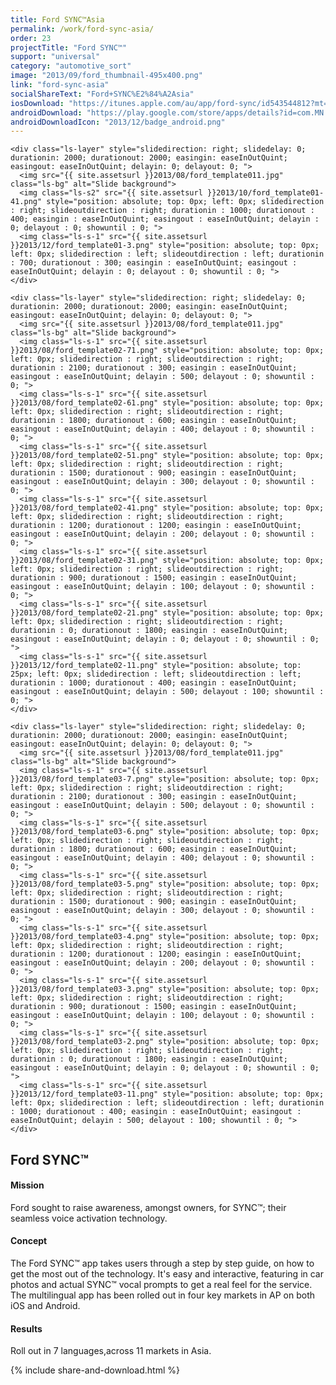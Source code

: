 ```yaml
---
title: Ford SYNC™Asia
permalink: /work/ford-sync-asia/
order: 23
projectTitle: "Ford SYNC™"
support: "universal"
category: "automotive_sort"
image: "2013/09/ford_thumbnail-495x400.png"
link: "ford-sync-asia"
socialShareText: "Ford+SYNC%E2%84%A2Asia"
iosDownload: "https://itunes.apple.com/au/app/ford-sync/id543544812?mt=8"
androidDownload: "https://play.google.com/store/apps/details?id=com.MN.ford&feature=search_result#?t=W251bGwsMSwxLDEsImNvbS5NTi5mb3JkIl0."
androidDownloadIcon: "2013/12/badge_android.png"
---
```

<div class="avia-layerslider solid_bottom_border">
  <div id="layerslider_1" class="ls-wp-container">

    <div class="ls-layer" style="slidedirection: right; slidedelay: 0; durationin: 2000; durationout: 2000; easingin: easeInOutQuint; easingout: easeInOutQuint; delayin: 0; delayout: 0; ">
      <img src="{{ site.assetsurl }}2013/08/ford_template011.jpg" class="ls-bg" alt="Slide background">
      <img class="ls-s2" src="{{ site.assetsurl }}2013/10/ford_template01-41.png" style="position: absolute; top: 0px; left: 0px; slidedirection : right; slideoutdirection : right; durationin : 1000; durationout : 400; easingin : easeInOutQuint; easingout : easeInOutQuint; delayin : 0; delayout : 0; showuntil : 0; ">
      <img class="ls-s-1" src="{{ site.assetsurl }}2013/12/ford_template01-3.png" style="position: absolute; top: 0px; left: 0px; slidedirection : left; slideoutdirection : left; durationin : 700; durationout : 300; easingin : easeInOutQuint; easingout : easeInOutQuint; delayin : 0; delayout : 0; showuntil : 0; ">
    </div>

    <div class="ls-layer" style="slidedirection: right; slidedelay: 0; durationin: 2000; durationout: 2000; easingin: easeInOutQuint; easingout: easeInOutQuint; delayin: 0; delayout: 0; ">
      <img src="{{ site.assetsurl }}2013/08/ford_template011.jpg" class="ls-bg" alt="Slide background">
      <img class="ls-s-1" src="{{ site.assetsurl }}2013/08/ford_template02-71.png" style="position: absolute; top: 0px; left: 0px; slidedirection : right; slideoutdirection : right; durationin : 2100; durationout : 300; easingin : easeInOutQuint; easingout : easeInOutQuint; delayin : 500; delayout : 0; showuntil : 0; ">
      <img class="ls-s-1" src="{{ site.assetsurl }}2013/08/ford_template02-61.png" style="position: absolute; top: 0px; left: 0px; slidedirection : right; slideoutdirection : right; durationin : 1800; durationout : 600; easingin : easeInOutQuint; easingout : easeInOutQuint; delayin : 400; delayout : 0; showuntil : 0; ">
      <img class="ls-s-1" src="{{ site.assetsurl }}2013/08/ford_template02-51.png" style="position: absolute; top: 0px; left: 0px; slidedirection : right; slideoutdirection : right; durationin : 1500; durationout : 900; easingin : easeInOutQuint; easingout : easeInOutQuint; delayin : 300; delayout : 0; showuntil : 0; ">
      <img class="ls-s-1" src="{{ site.assetsurl }}2013/08/ford_template02-41.png" style="position: absolute; top: 0px; left: 0px; slidedirection : right; slideoutdirection : right; durationin : 1200; durationout : 1200; easingin : easeInOutQuint; easingout : easeInOutQuint; delayin : 200; delayout : 0; showuntil : 0; ">
      <img class="ls-s-1" src="{{ site.assetsurl }}2013/08/ford_template02-31.png" style="position: absolute; top: 0px; left: 0px; slidedirection : right; slideoutdirection : right; durationin : 900; durationout : 1500; easingin : easeInOutQuint; easingout : easeInOutQuint; delayin : 100; delayout : 0; showuntil : 0; ">
      <img class="ls-s-1" src="{{ site.assetsurl }}2013/08/ford_template02-21.png" style="position: absolute; top: 0px; left: 0px; slidedirection : right; slideoutdirection : right; durationin : 0; durationout : 1800; easingin : easeInOutQuint; easingout : easeInOutQuint; delayin : 0; delayout : 0; showuntil : 0; ">
      <img class="ls-s-1" src="{{ site.assetsurl }}2013/12/ford_template02-11.png" style="position: absolute; top: 25px; left: 0px; slidedirection : left; slideoutdirection : left; durationin : 1000; durationout : 400; easingin : easeInOutQuint; easingout : easeInOutQuint; delayin : 500; delayout : 100; showuntil : 0; ">
    </div>

    <div class="ls-layer" style="slidedirection: right; slidedelay: 0; durationin: 2000; durationout: 2000; easingin: easeInOutQuint; easingout: easeInOutQuint; delayin: 0; delayout: 0; ">
      <img src="{{ site.assetsurl }}2013/08/ford_template011.jpg" class="ls-bg" alt="Slide background">
      <img class="ls-s-1" src="{{ site.assetsurl }}2013/08/ford_template03-7.png" style="position: absolute; top: 0px; left: 0px; slidedirection : right; slideoutdirection : right; durationin : 2100; durationout : 300; easingin : easeInOutQuint; easingout : easeInOutQuint; delayin : 500; delayout : 0; showuntil : 0; ">
      <img class="ls-s-1" src="{{ site.assetsurl }}2013/08/ford_template03-6.png" style="position: absolute; top: 0px; left: 0px; slidedirection : right; slideoutdirection : right; durationin : 1800; durationout : 600; easingin : easeInOutQuint; easingout : easeInOutQuint; delayin : 400; delayout : 0; showuntil : 0; ">
      <img class="ls-s-1" src="{{ site.assetsurl }}2013/08/ford_template03-5.png" style="position: absolute; top: 0px; left: 0px; slidedirection : right; slideoutdirection : right; durationin : 1500; durationout : 900; easingin : easeInOutQuint; easingout : easeInOutQuint; delayin : 300; delayout : 0; showuntil : 0; ">
      <img class="ls-s-1" src="{{ site.assetsurl }}2013/08/ford_template03-4.png" style="position: absolute; top: 0px; left: 0px; slidedirection : right; slideoutdirection : right; durationin : 1200; durationout : 1200; easingin : easeInOutQuint; easingout : easeInOutQuint; delayin : 200; delayout : 0; showuntil : 0; ">
      <img class="ls-s-1" src="{{ site.assetsurl }}2013/08/ford_template03-3.png" style="position: absolute; top: 0px; left: 0px; slidedirection : right; slideoutdirection : right; durationin : 900; durationout : 1500; easingin : easeInOutQuint; easingout : easeInOutQuint; delayin : 100; delayout : 0; showuntil : 0; ">
      <img class="ls-s-1" src="{{ site.assetsurl }}2013/08/ford_template03-2.png" style="position: absolute; top: 0px; left: 0px; slidedirection : right; slideoutdirection : right; durationin : 0; durationout : 1800; easingin : easeInOutQuint; easingout : easeInOutQuint; delayin : 0; delayout : 0; showuntil : 0; ">
      <img class="ls-s-1" src="{{ site.assetsurl }}2013/12/ford_template03-11.png" style="position: absolute; top: 0px; left: 0px; slidedirection : left; slideoutdirection : left; durationin : 1000; durationout : 400; easingin : easeInOutQuint; easingout : easeInOutQuint; delayin : 500; delayout : 100; showuntil : 0; ">
    </div>
  </div>
</div>

<div class="wrapper content project-detail" markdown="1">
  <h2 class="content-h2 with-bottom-line">Ford SYNC™</h2>

#### Mission

Ford sought to raise awareness, amongst owners, for SYNC™; their seamless voice activation technology.

#### Concept

The Ford SYNC™ app takes users through a step by step guide, on how to get the most out of the technology. It's easy and interactive, featuring in car photos and actual SYNC™ vocal prompts to get a real feel for the service. The multilingual app has been rolled out in four key markets in AP on both iOS and Android.

#### Results

Roll out in 7 languages,across 11 markets in Asia.

</div>

{% include share-and-download.html %}

<script>
$(document).ready(function() {
  if (typeof $.fn.layerSlider == "undefined") {
    lsShowNotice('layerslider_1','jquery');
  }
  else if (typeof $.transit == "undefined" || typeof $.transit.modifiedForLayerSlider == "undefined") {
    lsShowNotice('layerslider_1', 'transit');
  }
  else
  {
    $("#layerslider_1").layerSlider({
      width : '1440px',
      height : '650px',
      responsive : true,
      responsiveUnder : 0,
      sublayerContainer : 0,
      autoStart : false,
      pauseOnHover : true,
      firstLayer : 1,
      animateFirstLayer : true,
      randomSlideshow : false,
      twoWaySlideshow : true,
      loops : 0,
      forceLoopNum : true,
      autoPlayVideos : true,
      autoPauseSlideshow : 'auto',
      youtubePreview : 'maxresdefault.jpg',
      keybNav : true,
      touchNav : true,
      skin : 'fullwidth',
      skinsPath : '../../css/LayerSlider/skins/',
      globalBGColor : '#ffffff',
      navPrevNext : true,
      navStartStop : false,
      navButtons : true,
      hoverPrevNext : true,
      hoverBottomNav : false,
      showBarTimer : false,
      showCircleTimer : true,
      thumbnailNavigation : 'disabled',
      tnWidth : 100,
      tnHeight : 60,
      tnContainerWidth : '60%',
      tnActiveOpacity : 35,
      tnInactiveOpacity : 100,
      imgPreload : true,
      yourLogo : false,
      yourLogoStyle : 'left: 10px; top: 10px;',
      yourLogoLink : false,
      yourLogoTarget : '_self',
      cbInit : function(element) { },
      cbStart : function(data) { },
      cbStop : function(data) { },
      cbPause : function(data) { },
      cbAnimStart : function(data) { },
      cbAnimStop : function(data) { },
      cbPrev : function(data) { },
      cbNext : function(data) { }
    });
  }
});
</script>
